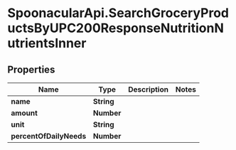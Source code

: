 # SpoonacularApi.SearchGroceryProductsByUPC200ResponseNutritionNutrientsInner

## Properties

Name | Type | Description | Notes
------------ | ------------- | ------------- | -------------
**name** | **String** |  | 
**amount** | **Number** |  | 
**unit** | **String** |  | 
**percentOfDailyNeeds** | **Number** |  | 



